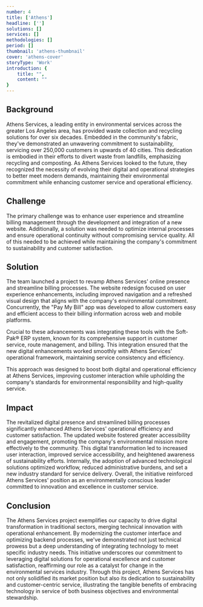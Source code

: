 ```yaml
---
number: 4
title: ['Athens']
headline: ['']
solutions: []
services: []
methodologies: []
period: []
thumbnail: 'athens-thumbnail'
cover: 'athens-cover'
storyType: 'Work'
introduction: {
    title: "",
    content: ""
}
---
```


## Background

Athens Services, a leading entity in environmental services across the greater Los Angeles area, has provided waste collection and recycling solutions for over six decades. Embedded in the community's fabric, they've demonstrated an unwavering commitment to sustainability, servicing over 250,000 customers in upwards of 40 cities. This dedication is embodied in their efforts to divert waste from landfills, emphasizing recycling and composting. As Athens Services looked to the future, they recognized the necessity of evolving their digital and operational strategies to better meet modern demands, maintaining their environmental commitment while enhancing customer service and operational efficiency.

## Challenge 

The primary challenge was to enhance user experience and streamline billing management through the development and integration of a new website. Additionally, a solution was needed to optimize internal processes and ensure operational continuity without compromising service quality. All of this needed to be achieved while maintaining the company's commitment to sustainability and customer satisfaction.

## Solution

The team launched a project to revamp Athens Services' online presence and streamline billing processes. The website redesign focused on user experience enhancements, including improved navigation and a refreshed visual design that aligns with the company's environmental commitment. Concurrently, the "Pay My Bill" app was developed to allow customers easy and efficient access to their billing information across web and mobile platforms.

Crucial to these advancements was integrating these tools with the Soft-Pak® ERP system, known for its comprehensive support in customer service, route management, and billing. This integration ensured that the new digital enhancements worked smoothly with Athens Services' operational framework, maintaining service consistency and efficiency.

This approach was designed to boost both digital and operational efficiency at Athens Services, improving customer interaction while upholding the company's standards for environmental responsibility and high-quality service.

## Impact

The revitalized digital presence and streamlined billing processes significantly enhanced Athens Services' operational efficiency and customer satisfaction. The updated website fostered greater accessibility and engagement, promoting the company's environmental mission more effectively to the community. This digital transformation led to increased user interaction, improved service accessibility, and heightened awareness of sustainability efforts. Internally, the adoption of advanced technological solutions optimized workflow, reduced administrative burdens, and set a new industry standard for service delivery. Overall, the initiative reinforced Athens Services' position as an environmentally conscious leader committed to innovation and excellence in customer service.

## Conclusion

The Athens Services project exemplifies our capacity to drive digital transformation in traditional sectors, merging technical innovation with operational enhancement. By modernizing the customer interface and optimizing backend processes, we've demonstrated not just technical prowess but a deep understanding of integrating technology to meet specific industry needs. This initiative underscores our commitment to leveraging digital solutions for operational excellence and customer satisfaction, reaffirming our role as a catalyst for change in the environmental services industry. Through this project, Athens Services has not only solidified its market position but also its dedication to sustainability and customer-centric service, illustrating the tangible benefits of embracing technology in service of both business objectives and environmental stewardship.
